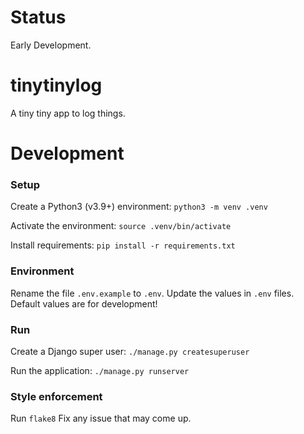 # Status

Early Development.


# tinytinylog
A tiny tiny app to log things.


# Development 

### Setup

Create a Python3 (v3.9+) environment: `python3 -m venv .venv`

Activate the environment: `source .venv/bin/activate`

Install requirements: `pip install -r requirements.txt`

### Environment

Rename the file `.env.example` to `.env`.
Update the values in `.env` files. Default values are for development!

### Run

Create a Django super user: `./manage.py createsuperuser`

Run the application: `./manage.py runserver`

### Style enforcement

Run `flake8`
Fix any issue that may come up.
